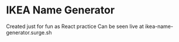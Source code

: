 # IKEA Name Generator
Created just for fun as React practice
Can be seen live at ikea-name-generator.surge.sh
